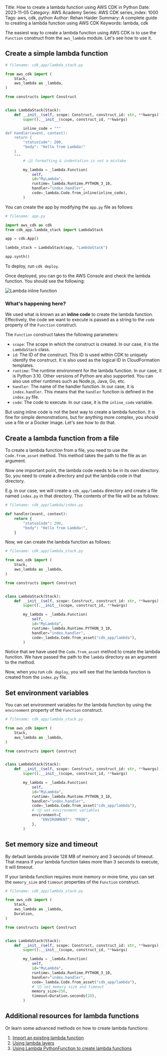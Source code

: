 Title: How to create a lambda function using AWS CDK in Python
Date: 2023-11-05
Category: AWS Academy
Series: AWS CDK
series_index: 1000
Tags: aws, cdk, python
Author: Rehan Haider
Summary: A complete guide to creating a lambda function using AWS CDK
Keywords: lambda, cdk


The easiest way to create a lambda function using AWS CDK is to use the `Function` construct from the `aws_lambda` module. Let's see how to use it.

## Create a simple lambda function

```python
# filename: cdk_app/lambda_stack.py

from aws_cdk import (
    Stack,
    aws_lambda as _lambda,
)

from constructs import Construct


class LambdaStack(Stack):
    def __init__(self, scope: Construct, construct_id: str, **kwargs) -> None:
        super().__init__(scope, construct_id, **kwargs)

        inline_code = """
def handler(event, context):
    return {
        "statusCode": 200,
        "body": "Hello from Lambda!"
    }
    """
        # 👆🏽 formatting & indentation is not a mistake

        my_lambda = _lambda.Function(
            self,
            id="MyLambda",
            runtime=_lambda.Runtime.PYTHON_3_10,
            handler="index.handler",
            code=_lambda.Code.from_inline(inline_code),
        )

```

You can create the app by modifying the `app.py` file as follows:

```python
# filename: app.py

import aws_cdk as cdk
from cdk_app.lambda_stack import LambdaStack

app = cdk.App()

lambda_stack = LambdaStack(app, "LambdaStack")

app.synth()
```

To deploy, run `cdk deploy`. 

Once deployed, you can go to the AWS Console and check the lambda function. You should see the following:

![Lambda inline function]({static}/images/aws/50001000-01-fn-inline-code.png)

### What's happening here?

We used what is known as an **inline code** to create the lambda function. Effectively, the code we want to execute is passed as a string to the `code` property of the `Function` construct. 

The `Function` construct takes the following parameters:

- `scope`: The scope in which the construct is created. In our case, it is the `LambdaStack` class.
- `id`: The ID of the construct. This ID is used within CDK to uniquely identify the construct. It is also used as the logical ID in CloudFormation templates.
- `runtime`: The runtime environment for the lambda function. In our case, it is Python 3.10. Other versions of Python are also supported. You can also use other runtimes such as Node.js, Java, Go, etc. 
- `handler`: The name of the handler function. In our case, it is `index.handler`. This means that the `handler` function is defined in the `index.py` file.
- `code`: The code to execute. In our case, it is the `inline_code` variable.


But using inline code is not the best way to create a lambda function. It is fine for simple demonstrations, but for anything more complex, you should use a file or a Docker image. Let's see how to do that.


## Create a lambda function from a file

To create a lambda function from a file, you need to use the `Code.from_asset` method. This method takes the path to the file as an argument. 

Now one important point, the lambda code needs to be in its own directory. So, you need to create a directory and put the lambda code in that directory.

E.g. in our case, we will create a `cdk_app/lambda` directory and create a file named `index.py` in that directory. The contents of the file will be as follows:

```python
# filename: cdk_app/lambda/index.py

def handler(event, context):
    return {
        "statusCode": 200,
        "body": "Hello from Lambda!",
    }
```

Now, we can create the lambda function as follows:

```python
# filename: cdk_app/lambda_stack.py

from aws_cdk import (
    Stack,
    aws_lambda as _lambda,
)

from constructs import Construct


class LambdaStack(Stack):
    def __init__(self, scope: Construct, construct_id: str, **kwargs) -> None:
        super().__init__(scope, construct_id, **kwargs)

        my_lambda = _lambda.Function(
            self,
            id="MyLambda",
            runtime=_lambda.Runtime.PYTHON_3_10,
            handler="index.handler",
            code=_lambda.Code.from_asset("cdk_app/lambda"),
        )
```

Notice that we have used the `Code.from_asset` method to create the lambda function. We have passed the path to the `lambda` directory as an argument to the method.

Now, when you run `cdk deploy`, you will see that the lambda function is created from the `index.py` file.

## Set environment variables

You can set environment variables for the lambda function by using the `environment` property of the `Function` construct.

```python
# filename: cdk_app/lambda_stack.py

from aws_cdk import (
    Stack,
    aws_lambda as _lambda,
)

from constructs import Construct


class LambdaStack(Stack):
    def __init__(self, scope: Construct, construct_id: str, **kwargs) -> None:
        super().__init__(scope, construct_id, **kwargs)

        my_lambda = _lambda.Function(
            self,
            id="MyLambda",
            runtime=_lambda.Runtime.PYTHON_3_10,
            handler="index.handler",
            code=_lambda.Code.from_asset("cdk_app/lambda"),
            # 👇🏽 set environment variables
            environment={
                "ENVIRONMENT": "PROD",
            },
        )
```

## Set memory size and timeout

By default lambda provide 128 MB of memory and 3 seconds of timeout. That means if your lambda function takes more than 3 seconds to execute, it will timeout.

If your lambda function requires more memory or more time, you can set the `memory_size` and `timeout` properties of the `Function` construct.


```python
# filename: cdk_app/lambda_stack.py

from aws_cdk import (
    Stack,
    aws_lambda as _lambda,
    Duration,
)

from constructs import Construct


class LambdaStack(Stack):
    def __init__(self, scope: Construct, construct_id: str, **kwargs) -> None:
        super().__init__(scope, construct_id, **kwargs)

        my_lambda = _lambda.Function(
            self,
            id="MyLambda",
            runtime=_lambda.Runtime.PYTHON_3_10,
            handler="index.handler",
            code=_lambda.Code.from_asset("cdk_app/lambda"),
            # 👇🏽 set memory size and timeout
            memory_size=256,
            timeout=Duration.seconds(10),
        )
```


## Additional resources for lambda functions

Or learn some advanced methods on how to create lambda functions:

1. [Import an existing lambda function]({filename}50001010-cdk-fn-import-lambda.md)
2. [Using lambda layers]({filename}50001020-cdk-fn-lambda_layers.md)
3. [Using Lambda PythonFunction to create lambda functions]({filename}50001030-cdk-fn-lambda-python-deps.md)





